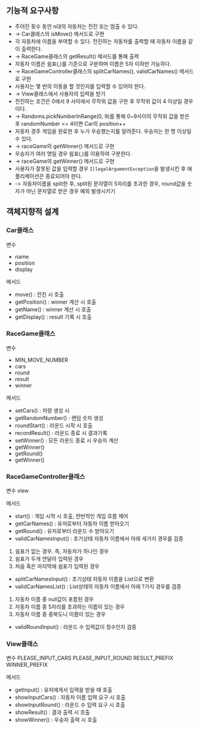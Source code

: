 ## 기능적 요구사항

- 주어진 횟수 동안 n대의 자동차는 전진 또는 멈출 수 있다. 
- -> Car클래스의 isMove() 메서드로 구현
- 각 자동차에 이름을 부여할 수 있다. 전진하는 자동차를 출력할 때 자동차 이름을 같이 출력한다. 
- -> RaceGame클래스의 getResult() 메서드를 통해 출력
- 자동차 이름은 쉼표(,)를 기준으로 구분하며 이름은 5자 이하만 가능하다.
- -> RaceGameController클래스의 splitCarNames(), validCarNames() 메서드로 구현
- 사용자는 몇 번의 이동을 할 것인지를 입력할 수 있어야 한다.
- -> View클래스에서 사용자의 입력을 받기
- 전진하는 조건은 0에서 9 사이에서 무작위 값을 구한 후 무작위 값이 4 이상일 경우이다.
- -> Randoms.pickNumberInRange(0, 9)를 통해 0~9사이의 무작위 값을 받은 후 randomNumber <= 4이면 Car의 position++
- 자동차 경주 게임을 완료한 후 누가 우승했는지를 알려준다. 우승자는 한 명 이상일 수 있다.
- -> raceGame의 getWinner() 메서드로 구현
- 우승자가 여러 명일 경우 쉼표(,)를 이용하여 구분한다.
- -> raceGame의 getWinner() 메서드로 구현
- 사용자가 잘못된 값을 입력할 경우 `IllegalArgumentException`을 발생시킨 후 애플리케이션은 종료되어야 한다.
- -> 자동차이름을 split한 후, split된 문자열이 5자리를 초과한 경우, round값을 숫자가 아닌 문자열로 받은 경우 예외 발생시키기



## 객체지향적 설계

### Car클래스
변수
- name
- position
- display

메서드
- move() : 전진 시 호출
- getPosition() : winner 계산 시 호출
- getName() : winner 계산 시 호출
- getDisplay() : result 기록 시 호출


### RaceGame클래스
변수
- MIN_MOVE_NUMBER
- cars
- round
- result
- winner

메서드
- setCars() : 차량 생성 시 
- getRandomNumber() : 랜덤 숫자 생성
- roundStart() : 라운드 시작 시 호출
- recordResult() : 라운드 종료 시 결과기록
- setWinner() : 모든 라운드 종료 시 우승자 계산
- getWinner()
- getRound()
- getWinner()

### RaceGameController클래스
변수
view

메서드
- start() : 게임 시작 시 호출, 전반적인 게임 흐름 제어
- getCarNames() : 유저로부터 자동차 이름 받아오기
- getRound() : 유저로부터 라운드 수 받아오기
- validCarNamesInput() : 초기상태 자동차 이름에서 아래 세가지 경우를 검증
1. 쉼표가 없는 경우. 즉, 자동차가 하나인 경우
2. 쉼표가 두개 연달아 입력된 경우
3. 처음 혹은 마지막에 쉼표가 입력된 경우
- splitCarNamesInput() : 초기상태 자동차 이름을 List<String>으로 변환
- validCarNamesList() : List<String>상태의 자동차 이름에서 아래 ?가지 경우를 검증
1. 자동차 이름 중 null값이 포함된 경우
2. 자동차 이름 중 5자리를 초과하는 이름이 있는 경우
3. 자동차 이름 중 중복도니 이름이 있는 경우
- validRoundInput() : 라운드 수 입력값이 정수인지 검증

### View클래스
변수
PLEASE_INPUT_CARS
PLEASE_INPUT_ROUND
RESULT_PREFIX
WINNER_PREFIX

메서드
- getInput() : 유저에게서 입력을 받을 때 호출
- showInputCars() : 자동차 이름 입력 요구 시 호출
- showInputRound() : 라운드 수 입력 요구 시 호출
- showResult() : 결과 출력 시 호출
- showWinner() : 우승자 출력 시 호출